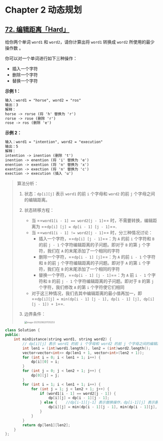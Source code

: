 # Chapter 2 动态规划

## [72. 编辑距离「Hard」](https://leetcode-cn.com/problems/edit-distance/)

给你两个单词 `word1` 和 `word2`，请你计算出将 `word1` 转换成 `word2` 所使用的最少操作数 。

你可以对一个单词进行如下三种操作：

- 插入一个字符
- 删除一个字符
- 替换一个字符

**示例 1：**

```tex
输入：word1 = "horse", word2 = "ros"
输出：3
解释：
horse -> rorse (将 'h' 替换为 'r')
rorse -> rose (删除 'r')
rose -> ros (删除 'e')
```

**示例 2：**

```tex
输入：word1 = "intention", word2 = "execution"
输出：5
解释：
intention -> inention (删除 't')
inention -> enention (将 'i' 替换为 'e')
enention -> exention (将 'n' 替换为 'x')
exention -> exection (将 'n' 替换为 'c')
exection -> execution (插入 'u')
```

> 算法分析：
>
> 1. 状态：`dp[i][j]` 表示 `word1` 的前 `i` 个字母和 `word2` 的前 `j` 个字母之间的编辑距离。
>
> 2. 状态转移方程：
>
>    - 当 ==`word1[i - 1] == word2[j - 1]`== 时，不需要转换，编辑距离为 ==`dp[i] [j] = dp[i - 1] [j - 1]`==.
>    - 当 ==`word1[i - 1] != word2[j - 1]`== 时，分三种情况讨论：
>      - 插入一个字符，==`dp[i] [j - 1]`==：为 `A` 的前 `i` 个字符和 `B` 的前 `j - 1` 个字符编辑距离的子问题。即对于 `B` 的第 `j` 个字符，我们在 `A` 的末尾添加了一个相同的字符
>      - 删除一个字符，==`dp[i - 1] [j]`==：为 `A` 的前 `i - 1` 个字符和 `B` 的前 `j` 个字符编辑距离的子问题。即对于 `A` 的第 `i` 个字符，我们在 `B` 的末尾添加了一个相同的字符
>      - 替换一个字符，==`dp[i - 1] [j - 1]`==：为 `A` 前 `i - 1` 个字符和 `B` 的前 `j - 1` 个字符编辑距离的子问题。即对于 `B` 的第 `j` 个字符，我们修改 `A` 的第 `i` 个字符使它们相同
>    - 对于这三种情况，我们去其中编辑距离的最小值再加一，即 ==`dp[i][j] = min(dp[i - 1] [j - 1], dp[i - 1] [j], dp[i] [j - 1]) + 1`==.
>
> 3. 边界条件：
>
>    <img src="/Users/wanglei/Library/Application Support/typora-user-images/image-20210206201135253.png" alt="image-20210206201135253" style="zoom:50%;" />

```c++
class Solution {
public:
    int minDistance(string word1, string word2) {
        // dp[i][j] 表示 word1 的前 i 个字母和 word2 的前 j 个字母之间的编辑距离。
        int len1 = (int)word1.length(), len2 = (int)word2.length();
        vector<vector<int>> dp(len1 + 1, vector<int>(len2 + 1));
        for (int i = 0; i < len1 + 1; i++) {
            dp[i][0] = i;
        }
        for (int j = 0; j < len2 + 1; j++) {
            dp[0][j] = j;
        }
        for (int i = 1; i < len1 + 1; i++) {
            for (int j = 1; j < len2 + 1; j++) {
                if (word1[i - 1] == word2[j - 1]) {
                    dp[i][j] = dp[i - 1][j - 1];
                } else {    //dp[i-1][j-1] 表示替换操作，dp[i-1][j] 表示删除操作，dp[i][j-1] 表示插入操作
                    dp[i][j] = min(dp[i - 1][j - 1], min(dp[i - 1][j], dp[i][j - 1])) + 1;
                }
            }
        }
        return dp[len1][len2];
    }
};
```
